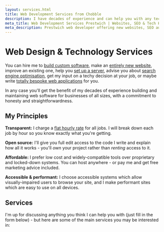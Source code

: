 ```yaml
---
layout: services.html
title: Web Development Services from Chobble
description: I have decades of experience and can help you with any technical challenge.
meta_title: Web Development Services Prestwich | Websites, SEO & Tech Help
meta_description: Prestwich web developer offering new websites, SEO audits, server setup, online marketing advice - transparent flat rate pricing - you own all your code
---
```


# Web Design & Technology Services

You can hire me to [build custom software](/services/software-developer/#content), make an [entirely new website](/services/static-websites/#content), improve an existing one, help you [set up a server](/services/technical-advice/#content), advise you about [search engine optimisation](/services/seo-audits/#content), get my input on a techy decision at your job, or maybe write [totally bespoke web applications](/services/ruby-on-rails-developer/#content) for you.

In any case you'll get the benefit of my decades of experience building and maintaining web software for businesses of all sizes, with a commitment to honesty and straightforwardness.

## My Principles

**Transparent:** I charge a [flat hourly rate](/prices/) for all jobs. I will break down each job by hour so you know exactly what you're getting.

**Open source:** I'll give you full edit access to the code I write and explain how all it works - you'll _own_ your project rather than _renting_ access to it.

**Affordable:** I prefer low cost and widely-compatible tools over proprietary and locked-down systems. You can host anywhere - or pay me and get free marketing advice included.

**Accessible & performant:** I choose accessible systems which allow visually-impaired users to browse your site, and I make performant sites which are easy to use on all devices.

## Services

I'm up for discussing anything you think I can help you with (just fill in the form below) - but here are some of the main services you may be interested in:
